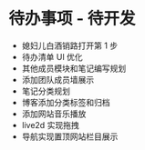 # 待办事项 - 待开发

- 媳妇儿白酒销路打开第 1 步
- 待办清单 UI 优化
- 其他成员模块和笔记编写规划
- 添加团队成员墙展示
- 笔记分类规划
- 博客添加分类标签和归档
- 添加网站音乐播放
- live2d 实现拖拽
- 导航实现置顶网站栏目展示

